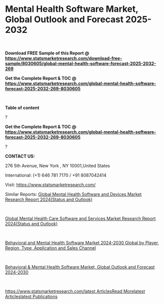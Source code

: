 <h1>Mental Health Software Market, Global Outlook and Forecast 2025-2032</h1><br/><p><strong>Download FREE Sample of this Report @ <a href="https://www.statsmarketresearch.com/download-free-sample/8030605/global-mental-health-software-forecast-2025-2032-269">https://www.statsmarketresearch.com/download-free-sample/8030605/global-mental-health-software-forecast-2025-2032-269</a></strong></p>
 
 
 
 <div><b>Get the Complete Report & TOC @ <a href="https://www.statsmarketresearch.com/global-mental-health-software-forecast-2025-2032-269-8030605">https://www.statsmarketresearch.com/global-mental-health-software-forecast-2025-2032-269-8030605</a></b></div>
 
 
 
 <p><br />
 
 <b>Table of content</b></p>
 
 
 
 <p>? </p>
 
 
 
 <div><b>Get the Complete Report & TOC @ <a href="https://www.statsmarketresearch.com/global-mental-health-software-forecast-2025-2032-269-8030605">https://www.statsmarketresearch.com/global-mental-health-software-forecast-2025-2032-269-8030605</a></b></div>
 
 
 
 <p>? </p>
 
 
 
 <p><b>CONTACT US:</b><br />
 
 276 5th Avenue, New York , NY 10001,United States<br />
 
 International: (+1) 646 781 7170 / +91 8087042414<br />
 
 Visit: <a href="https://www.statsmarketresearch.com/">https://www.statsmarketresearch.com/</a><br />
 
 Similar Reports: <a href="https://www.statsmarketresearch.com/global-mental-health-software-forecast-2025-2032-269-8030605">Global Mental Health Software and Devices Market Research Report 2024(Status and Outlook)</a><br />
 
 <br />
 
 <a href="https://www.statsmarketresearch.com/global-mental-health-software-forecast-2025-2032-269-8030605">Global Mental Health Care Software and Services Market Research Report 2024(Status and Outlook)</a><br />
 
 <br />
 
 <a href="https://www.statsmarketresearch.com/global-mental-health-software-forecast-2025-2032-269-8030605">Behavioral and Mental Health Software Market 2024-2030 Global by Player, Region, Type, Application and Sales Channel</a><br />
 
 <br />
 
 <a href="https://www.statsmarketresearch.com/global-mental-health-software-forecast-2025-2032-269-8030605">Behavioral & Mental Health Software Market, Global Outlook and Forecast 2024-2030</a><br />
 
 <br />
 
 <a href="https://gyeongbokgung.com">https://www.statsmarketresearch.com/</a><a href="https://hallyeomaritime.com">latest Articles</a><a href="https://jingwansa.com">Read More</a><a href="https://nguoiviet.jp/">latest Articles</a><a href="https://www.intelmarketresearch.com/">latest Publications</a></p>